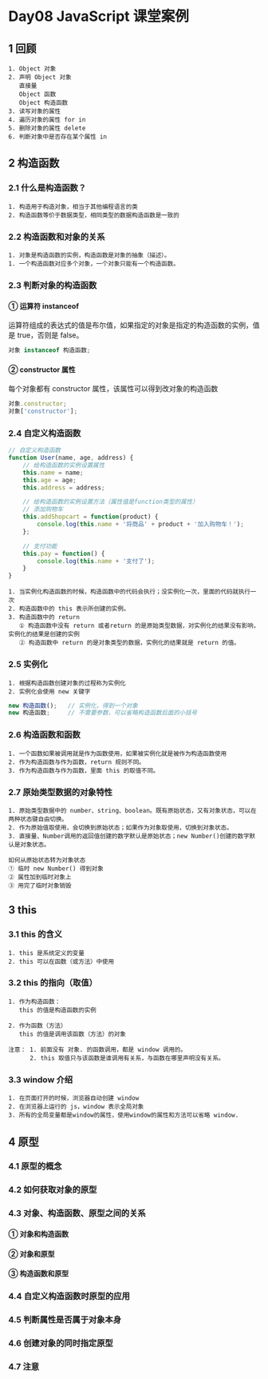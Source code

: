 # Day08 JavaScript 课堂案例

## 1 回顾

```
1. Object 对象
2. 声明 Object 对象
   直接量
   Object 函数
   Object 构造函数
3. 读写对象的属性
4. 遍历对象的属性 for in
5. 删除对象的属性 delete
6. 判断对象中是否存在某个属性 in
```



## 2 构造函数

### 2.1 什么是构造函数？

```
1. 构造用于构造对象，相当于其他编程语言的类
2. 构造函数等价于数据类型，相同类型的数据构造函数是一致的
```

### 2.2 构造函数和对象的关系

```
1. 对象是构造函数的实例，构造函数是对象的抽象（描述）。
1. 一个构造函数对应多个对象，一个对象只能有一个构造函数。
```

### 2.3 判断对象的构造函数

#### ① 运算符 instanceof

运算符组成的表达式的值是布尔值，如果指定的对象是指定的构造函数的实例，值是 true，否则是 false。

```js
对象 instanceof 构造函数;
```

#### ② constructor 属性

每个对象都有 constructor 属性，该属性可以得到改对象的构造函数

```js
对象.constructor;
对象['constructor'];
```

### 2.4 自定义构造函数

```js
// 自定义构造函数
function User(name, age, address) {
    // 给构造函数的实例设置属性
    this.name = name;
    this.age = age;
    this.address = address;

    // 给构造函数的实例设置方法（属性值是function类型的属性）
    // 添加购物车
    this.addShopcart = function(product) {
        console.log(this.name + '将商品' + product + '加入购物车！');
    };

    // 支付功能
    this.pay = function() {
        console.log(this.name + '支付了');
    }
}
```

```
1. 当实例化构造函数的时候，构造函数中的代码会执行；没实例化一次，里面的代码就执行一次
2. 构造函数中的 this 表示所创建的实例。
3. 构造函数中的 return
   ① 构造函数中没有 return 或者return 的是原始类型数据，对实例化的结果没有影响，实例化的结果是创建的实例
   ② 构造函数中 return 的是对象类型的数据，实例化的结果就是 return 的值。
```

### 2.5 实例化

```
1. 根据构造函数创建对象的过程称为实例化
2. 实例化会使用 new 关键字
```

```js
new 构造函数();   // 实例化，得到一个对象
new 构造函数;	  // 不需要参数，可以省略构造函数后面的小括号
```

### 2.6 构造函数和函数

```
1. 一个函数如果被调用就是作为函数使用，如果被实例化就是被作为构造函数使用
2. 作为构造函数与作为函数，return 规则不同。
3. 作为构造函数与作为函数，里面 this 的取值不同。
```

### 2.7 原始类型数据的对象特性

```
1. 原始类型数据中的 number、string、boolean。既有原始状态，又有对象状态，可以在两种状态键自由切换。
2. 作为原始值取使用，会切换到原始状态；如果作为对象取使用，切换到对象状态。
3. 直接量、Number调用的返回值创建的数字默认是原始状态；new Number()创建的数字默认是对象状态。
```

```
如何从原始状态转为对象状态
① 临时 new Number() 得到对象
② 属性加到临时对象上
③ 用完了临时对象销毁
```





## 3 this

### 3.1 this 的含义

```
1. this 是系统定义的变量
2. this 可以在函数（或方法）中使用
```

### 3.2 this 的指向（取值）

```
1. 作为构造函数：
   this 的值是构造函数的实例

2. 作为函数（方法）
   this 的值是调用该函数（方法）的对象
```

```
注意： 1. 前面没有 对象. 的函数调用，都是 window 调用的。
      2. this 取值只与该函数是谁调用有关系，与函数在哪里声明没有关系。
```

### 3.3 window 介绍

```
1. 在页面打开的时候，浏览器自动创建 window
2. 在浏览器上运行的 js，window 表示全局对象
3. 所有的全局变量都是window的属性，使用window的属性和方法可以省略 window.
```









## 4 原型

### 4.1 原型的概念

### 4.2 如何获取对象的原型

### 4.3 对象、构造函数、原型之间的关系

#### ① 对象和构造函数

#### ② 对象和原型

#### ③ 构造函数和原型

### 4.4 自定义构造函数时原型的应用

### 4.5 判断属性是否属于对象本身

### 4.6 创建对象的同时指定原型

### 4.7 注意







